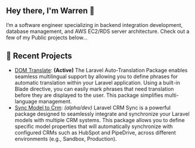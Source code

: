 ## Hey there, I'm Warren 👋

I’m a software engineer specializing in backend integration development, database management, and AWS EC2/RDS server architecture. Check out a few of my Public projects below...

## 🚀 Recent Projects

- [DOM Translate](https://github.com/wazzac/domTranslate): __(Active)__ The Laravel Auto-Translation Package enables seamless multilingual support by allowing you to define phrases for automatic translation within your Laravel application. Using a built-in Blade directive, you can easily mark phrases that need translation before they are displayed to the user. This package simplifies multi-language management.
- [Sync Model to Crm](https://github.com/wazzac/sync-model-to-crm): _(alpha/dev)_ Laravel CRM Sync is a powerful package designed to seamlessly integrate and synchronize your Laravel models with multiple CRM systems. This package allows you to define specific model properties that will automatically synchronize with configured CRMs such as HubSpot and PipeDrive, across different environments (e.g., Sandbox, Production).
